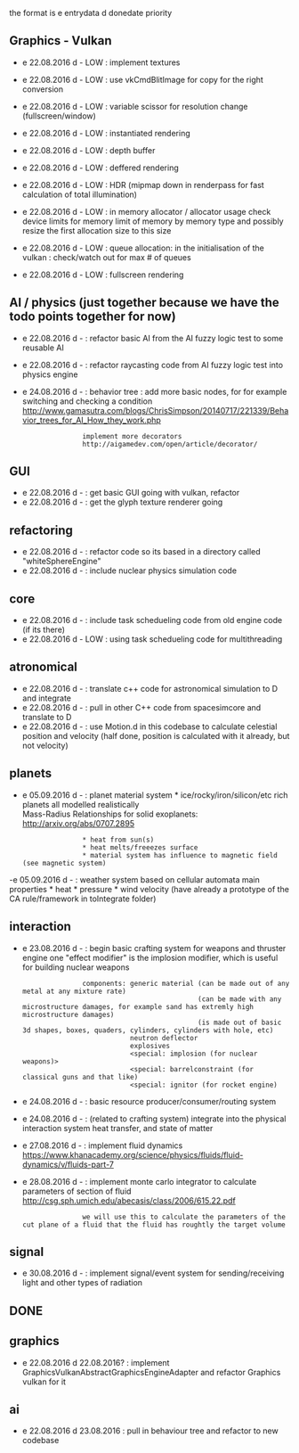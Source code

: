 the format is
e entrydata d donedate  priority

Graphics - Vulkan
---


- e 22.08.2016 d - LOW : implement textures
- e 22.08.2016 d - LOW :  use vkCmdBlitImage for copy for the right conversion


- e 22.08.2016 d - LOW :  variable scissor for resolution change (fullscreen/window)



- e 22.08.2016 d - LOW :  instantiated rendering

- e 22.08.2016 d - LOW :  depth buffer

- e 22.08.2016 d - LOW :  deffered rendering
- e 22.08.2016 d - LOW :  HDR (mipmap down in renderpass for fast calculation of total illumination)



- e 22.08.2016 d - LOW : in memory allocator / allocator usage
                         check device limits for memory limit of memory by memory type and possibly resize the first allocation size to this size

- e 22.08.2016 d - LOW : queue allocation:
                         in the initialisation of the vulkan : check/watch out for max # of queues

- e 22.08.2016 d - LOW : fullscreen rendering


AI / physics (just together because we have the todo points together for now)
---

- e 22.08.2016 d - : refactor basic AI from the AI fuzzy logic test to some reusable AI
- e 22.08.2016 d - : refactor raycasting code from AI fuzzy logic test into physics engine

- e 24.08.2016 d - : behavior tree : add more basic nodes, for for example switching and checking a condition
                     http://www.gamasutra.com/blogs/ChrisSimpson/20140717/221339/Behavior_trees_for_AI_How_they_work.php

                     implement more decorators
                     http://aigamedev.com/open/article/decorator/

GUI
---

- e 22.08.2016 d - : get basic GUI going with vulkan, refactor 
- e 22.08.2016 d - : get the glyph texture renderer going

refactoring
---

- e 22.08.2016 d - : refactor code so its based in a directory called "whiteSphereEngine"
- e 22.08.2016 d - : include nuclear physics simulation code

core
---

- e 22.08.2016 d - : include task schedueling code from old engine code (if its there)
- e 22.08.2016 d - LOW : using task schedueling code for multithreading

atronomical
---

- e 22.08.2016 d - : translate c++ code for astronomical simulation to D and integrate
- e 22.08.2016 d - : pull in other C++ code from spacesimcore and translate to D
- e 22.08.2016 d - : use Motion.d in this codebase to calculate celestial position and velocity
                     (half done, position is calculated with it already, but not velocity)

planets
----

- e 05.09.2016 d - : planet material system
                     * ice/rocky/iron/silicon/etc rich planets
                     all modelled realistically  
                     Mass-Radius Relationships for solid exoplanets:
                     http://arxiv.org/abs/0707.2895

                     * heat from sun(s)
                     * heat melts/freeezes surface
                     * material system has influence to magnetic field (see magnetic system)
-e 05.09.2016 d - : weather system based on cellular automata
                    main properties
                    * heat
                    * pressure
                    * wind velocity
                    (have already a prototype of the CA rule/framework in toIntegrate folder)



interaction
---

- e 23.08.2016 d - : begin basic crafting system for weapons and thruster engine
                     one "effect modifier" is the implosion modifier, which is useful for building nuclear weapons

                     components: generic material (can be made out of any metal at any mixture rate)
                                                  (can be made with any microstructure damages, for example sand has extremly high microstructure damages)
                                                  (is made out of basic 3d shapes, boxes, quaders, cylinders, cylinders with hole, etc)
                                 neutron deflector
                                 explosives
                                 <special: implosion (for nuclear weapons)>
                                 <special: barrelconstraint (for classical guns and that like)
                                 <special: ignitor (for rocket engine)

- e 24.08.2016 d - : basic resource producer/consumer/routing system

- e 24.08.2016 d - : (related to crafting system) integrate into the physical interaction system heat transfer, and state of matter


- e 27.08.2016 d - : implement fluid dynamics https://www.khanacademy.org/science/physics/fluids/fluid-dynamics/v/fluids-part-7

- e 28.08.2016 d - : implement monte carlo integrator to calculate parameters of section of fluid
                     http://csg.sph.umich.edu/abecasis/class/2006/615.22.pdf

                     we will use this to calculate the parameters of the cut plane of a fluid that the fluid has roughtly the target volume


signal
----

- e 30.08.2016 d - : implement signal/event system for sending/receiving light and other types of radiation


DONE
---

graphics
----

- e 22.08.2016 d 22.08.2016? : implement GraphicsVulkanAbstractGraphicsEngineAdapter and refactor Graphics vulkan for it

ai
---

- e 22.08.2016 d 23.08.2016 : pull in behaviour tree and refactor to new codebase